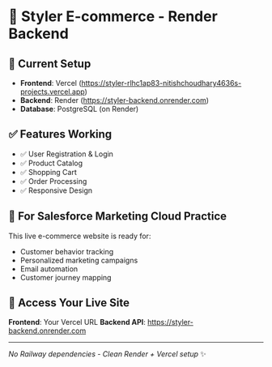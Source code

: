 # 🎯 Styler E-commerce - Render Backend

## 🚀 **Current Setup**
- **Frontend**: Vercel (https://styler-rlhc1ap83-nitishchoudhary4636s-projects.vercel.app)
- **Backend**: Render (https://styler-backend.onrender.com)
- **Database**: PostgreSQL (on Render)

## ✅ **Features Working**
- ✅ User Registration & Login
- ✅ Product Catalog
- ✅ Shopping Cart
- ✅ Order Processing
- ✅ Responsive Design

## 🎯 **For Salesforce Marketing Cloud Practice**
This live e-commerce website is ready for:
- Customer behavior tracking
- Personalized marketing campaigns  
- Email automation
- Customer journey mapping

## 📱 **Access Your Live Site**
**Frontend**: Your Vercel URL
**Backend API**: https://styler-backend.onrender.com

---
*No Railway dependencies - Clean Render + Vercel setup* ✨